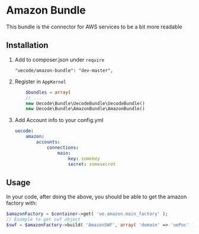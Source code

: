 Amazon Bundle
============

This bundle is the connector for AWS services to be a bit more readable

## Installation

1. Add to composer.json under `require`

	```
	"uecode/amazon-bundle": "dev-master",
	```

2. Register in `AppKernel`

	``` php
		$bundles = array(
		// ...
		new Uecode\Bundle\UecodeBundle\UecodeBundle()
		new Uecode\Bundle\AmazonBundle\AmazonBundle()
	```

3. Add Account info to your config.yml

	```yml
	uecode:
	    amazon:
	        accounts:
	            connections:
	                main:
	                    key: somekey
	                    secret: somesecret
	```
	
## Usage

In your code, after doing the above, you should be able to get the amazon factory with:

```php
$amazonFactory = $container->get( 'ue.amazon.main_factory' );
// Example to get swf object
$swf = $amazonFactory->build( 'AmazonSWF', array( 'domain' => 'uePoc' ) );
```
